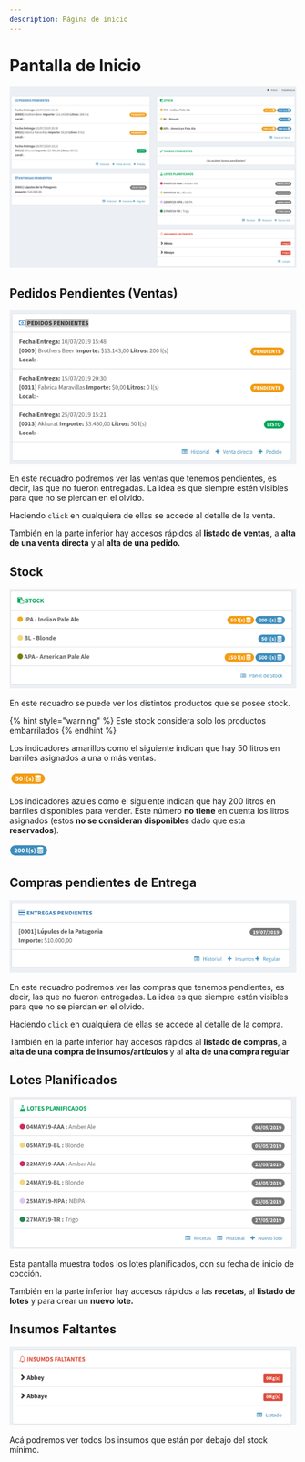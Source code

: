 ```yaml
---
description: Página de inicio
---
```


# Pantalla de Inicio

![](.gitbook/assets/screenshot-guido.beerapp.com.ar-2019.07.28-20_27_06.png)

## Pedidos Pendientes \(Ventas\)

![Resumen de ventas pendientes](.gitbook/assets/screenshot-guido.beerapp.com.ar-2019.07.28-20_02_49.png)

En este recuadro podremos ver las ventas que tenemos pendientes, es decir, las que no fueron entregadas. La idea es que siempre estén visibles para que no se pierdan en el olvido.

Haciendo `click` en cualquiera de ellas se accede al detalle de la venta.

También en la parte inferior hay accesos rápidos al **listado de ventas**, a **alta de una venta directa** y al **alta de una pedido.**

## Stock

![Resumen de Stock](.gitbook/assets/screenshot-guido.beerapp.com.ar-2019.07.28-20_08_36.png)

En este recuadro se puede ver los distintos productos que se posee stock.

{% hint style="warning" %}
Este stock considera solo los productos embarrilados
{% endhint %}

Los indicadores amarillos como el siguiente indican que hay 50 litros en barriles asignados a una o más ventas.

![](.gitbook/assets/screenshot-guido.beerapp.com.ar-2019.07.28-20_10_59.png)

Los indicadores azules como el siguiente indican que hay 200 litros en barriles disponibles para vender. Este número **no tiene** en cuenta los litros asignados \(estos **no se consideran disponibles** dado que esta **reservados**\).

![](.gitbook/assets/screenshot-guido.beerapp.com.ar-2019.07.28-20_11_09.png)

## Compras pendientes de Entrega

![Resumen de compras pendientes de Entrega](.gitbook/assets/screenshot-guido.beerapp.com.ar-2019.07.28-20_17_50.png)

En este recuadro podremos ver las compras que tenemos pendientes, es decir, las que no fueron entregadas. La idea es que siempre estén visibles para que no se pierdan en el olvido.

Haciendo `click` en cualquiera de ellas se accede al detalle de la compra.

También en la parte inferior hay accesos rápidos al **listado de compras**, a **alta de una compra de insumos/artículos** y al **alta de una compra regular**

## **Lotes Planificados**

![Resumen de lotes Planificados](.gitbook/assets/screenshot-guido.beerapp.com.ar-2019.07.28-20_21_06.png)

Esta pantalla muestra todos los lotes planificados, con su fecha de inicio de cocción.

También en la parte inferior hay accesos rápidos a las **recetas**, al **listado de lotes** y para crear un **nuevo lote.**

## **Insumos Faltantes**

![](.gitbook/assets/screenshot-guido.beerapp.com.ar-2019.07.28-20_24_14.png)

Acá podremos ver todos los insumos que están por debajo del stock mínimo.

